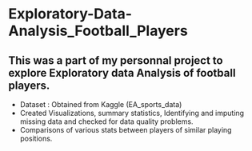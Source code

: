 # Exploratory-Data-Analysis_Football_Players

## This was a part of my personnal project to explore Exploratory data Analysis of football players.

* Dataset : Obtained from Kaggle (EA_sports_data)
* Created Visualizations, summary statistics, Identifying and imputing missing data and checked for data quality problems.
* Comparisons of various stats between players of similar playing positions.
  
